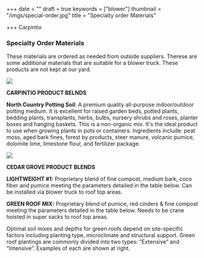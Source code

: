 +++
date = ""
draft = true
keywords = ["blower"]
thumbnail = "/imgs/special-order.jpg"
title = "Specialty order Materials"

+++
Carpintio

### Specialty Order Materials

These materials are ordered as needed from outside suppliers. Therese are some additional materials that are suitable for a blower truck. These products are not kept at our yard.

![](/imgs/carpinito-brothers-green-shield-white2-svg.jpg)

**CARPINTIO PRODUCT BELNDS**

**North Country Potting Soil**: A premium quality all-purpose indoor/outdoor potting medium. It is excellent for raised garden beds, potted plants, bedding plants, transplants, herbs, bulbs, nursery shrubs and roses, planter boxes and hanging baskets. This is a non-organic mix. It's the ideal product to use when growing plants in pots or containers. Ingredients include: peat moss, aged bark fines, forest by products, steer manure, volcanic pumice, dolomite lime, limestone flour, and fertilizer package.

![](/imgs/cedar_grove_logo_transparent-sized.jpg)

**CEDAR GROVE PRODUCT BLENDS**

**LIGHTWEIGHT #1:** Proprietary blend of fine compost, medium bark, coco fiber and pumice meeting the parameters detailed in the table below. Can be installed via blower truck to roof top areas.

**GREEN ROOF MIX:** Proprietary blend of pumice, red cinders & fine compost meeting the parameters detailed in the table below. Needs to be crane hoisted in super sacks to roof top areas.

Optimal soil mixes and depths for green roofs depend on site-specific factors including planting type, microclimate and structural support. Green roof plantings are commonly divided into two types: “Extensive” and “Intensive”. Examples of each are shown at right.